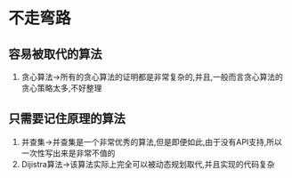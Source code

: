 # 不走弯路

## 容易被取代的算法

1. 贪心算法->所有的贪心算法的证明都是非常复杂的,并且,一般而言贪心算法的贪心策略太多,不好整理



## 只需要记住原理的算法

1. 并查集->并查集是一个非常优秀的算法,但是即便如此,由于没有API支持,所以一次性写出来是非常不值的
2. Dijistra算法->该算法实际上完全可以被动态规划取代,并且实现的代码复杂